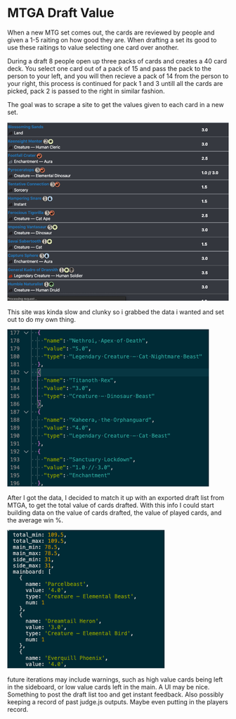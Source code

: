 # MTGA Draft Value

When a new MTG set comes out, the cards are reviewed by people and given a 1-5 raiting on how good they are. When drafting a set its good to use these raitings to value selecting one card over another.

During a draft 8 people open up three packs of cards and creates a 40 card deck. You select one card out of a pack of 15 and pass the pack to the person to your left, and you will then recieve a pack of 14 from the person to your right, this process is continued for pack 1 and 3 untill all the cards are picked, pack 2 is passed to the right in similar fashion.

The goal was to scrape a site to get the values given to each card in a new set.

![Scraped Site](/images/scraped.png)

This site was kinda slow and clunky so i grabbed the data i wanted and set out to do my own thing.

![json Data](/images/jsonoutput.png)

After I got the data, I decided to match it up with an exported draft list from MTGA, to get the total value of cards drafted. With this info I could start building data on the value of cards drafted, the value of played cards, and the average win %.

![json Data](/images/finished.png)

future iterations may include warnings, such as high value cards being left in the sideboard, or low value cards left in the main. A UI may be nice. Something to post the draft list too and get instant feedback. Also possibly keeping a record of past judge.js outputs. Maybe even putting in the players record.

